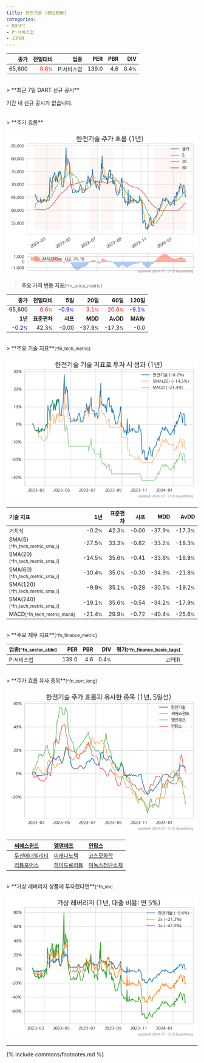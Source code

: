 ```yaml
---
title: 한전기술 (052690)
categories:
- KOSPI
- P:서비스업
- 고PER
---
```

| **종가** | **전일대비** | **업종** | **PER** | **PBR** | **DIV** |
| -------: | -----------: | -------: | ------: | ------: | ------: |
| 65,600 | <span style="color: red">0.6<small>%</small></span> | P:서비스업 | 139.0 | 4.6 | 0.4<small>%</small> |

<!-- more -->

<br>
> **최근 7일 DART 신규 공시**<a id="dart"></a>


기간 내 신규 공시가 없습니다.

<br>
> **주가 흐름**<a id="price"></a>

![052690](/stock/images/052690.png)

> **주요 가격 변동 지표**<small>[^fn_price_metric]</small>

| **종가** | **전일대비** | **5일** | **20일** | **60일** | **120일** |
| -------: | -----------: | ------: | -------: | -------: | --------: |
| 65,600 | <span style="color: red">0.6<small>%</small></span> | <span style="color: blue">-0.9<small>%</small></span> | <span style="color: red">3.1<small>%</small></span> | <span style="color: red">20.6<small>%</small></span> | <span style="color: blue">-9.1<small>%</small></span> |
| **1년** | **표준편차** | **샤프** | **MDD** | **AvDD** | **MARr** |
| <span style="color: blue">-0.2<small>%</small></span> | 42.3<small>%</small> | -0.00 | -37.9<small>%</small> | -17.3<small>%</small> | -0.0 |

<br>
> **주요 기술 지표**<small>[^fn_tech_metric]</small>


![052690](/stock/images/052690_tech.png)

| **기술 지표** | **1년** | **표준편차** | **샤프** | **MDD** | **AvDD** |
| :------------ | ------: | -----------: | -------: | ------: | -------: |
| 거치식 | -0.2<small>%</small> | 42.3<small>%</small> | -0.00 | -37.9<small>%</small> | -17.3<small>%</small> |
| SMA(5)<small>[^fn_tech_metric_sma_i]</small> | -27.5<small>%</small> | 33.3<small>%</small> | -0.82 | -33.2<small>%</small> | -18.3<small>%</small> |
| SMA(20)<small>[^fn_tech_metric_sma_i]</small> | -14.5<small>%</small> | 35.6<small>%</small> | -0.41 | -33.6<small>%</small> | -16.8<small>%</small> |
| SMA(60)<small>[^fn_tech_metric_sma_i]</small> | -10.4<small>%</small> | 35.0<small>%</small> | -0.30 | -34.9<small>%</small> | -21.8<small>%</small> |
| SMA(120)<small>[^fn_tech_metric_sma_i]</small> | -9.9<small>%</small> | 35.1<small>%</small> | -0.28 | -30.5<small>%</small> | -19.2<small>%</small> |
| SMA(240)<small>[^fn_tech_metric_sma_i]</small> | -19.1<small>%</small> | 35.6<small>%</small> | -0.54 | -34.2<small>%</small> | -17.9<small>%</small> |
| MACD<small>[^fn_tech_metric_macd]</small> | -21.4<small>%</small> | 29.9<small>%</small> | -0.72 | -40.4<small>%</small> | -25.6<small>%</small> |

<br>
> **주요 재무 지표**<small>[^fn_finance_metric]</small>

| **업종**<small>[^fn_sector_abbr]</small> | **PER** | **PBR** | **DIV** | **평가**<small>[^fn_finance_basic_tags]</small> |
| :--------------------------------------- | ------: | ------: | ------: | ----------------------------------------------: |
| P:서비스업 | 139.0 | 4.6 | 0.4<small>%</small> | 고PER |

<br>
> **주가 흐름 유사 종목**<a id="corr"></a><small>[^fn_corr_long]</small>

![052690](/stock/images/052690_corr.png)

|    | [씨에스윈드](/112610/) | [엘앤에프](/066970/) | [인탑스](/049070/) |
| :- | :------------------------------------- | :------------------------------------- | :--------------------------------------|
|    | [두산에너빌리티](/034020/) | [미래나노텍](/095500/) | [코스모화학](/005420/) |
|    | [리튬포어스](/073570/) | [하이드로리튬](/101670/) | [이녹스첨단소재](/272290/) |

<br>
> **가상 레버리지 상품에 투자했다면**<a id="2x"></a><small>[^fn_lev]</small>

![052690](/stock/images/052690_2x.png)

---
{% include commons/footnotes.md %}